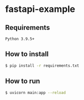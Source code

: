 # fastapi-example


## Requirements

```
Python 3.9.5+
```

## How to install

```bash
$ pip install -r requirements.txt
```

## How to run

```bash
$ uvicorn main:app --reload
```